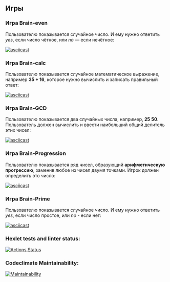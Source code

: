 ## Игры
### Игра Brain-even
Пользователю показывается случайное число. И ему нужно ответить *yes*, если число чётное, или *no* — если нечётное:

[![asciicast](https://asciinema.org/a/545803.svg)](https://asciinema.org/a/545803)

### Игра Brain-calc
Пользователю показывается случайное математическое выражение, например **35 + 16**, которое нужно вычислить и записать правильный ответ:

[![asciicast](https://asciinema.org/a/TFhigohoAuozr73WXebh0qqS2.svg)](https://asciinema.org/a/TFhigohoAuozr73WXebh0qqS2)

### Игра Brain-GCD
Пользователю показывается два случайных числа, например, **25** **50**. Пользователь должен вычислить и ввести наибольший общий делитель этих чисел:

[![asciicast](https://asciinema.org/a/dsxTskNy8nxPW9CFDmRdSuyrh.svg)](https://asciinema.org/a/dsxTskNy8nxPW9CFDmRdSuyrh)

### Игра Brain-Progression
Пользователю показывается ряд чисел, образующий **арифметическую прогрессию**, заменив любое из чисел двумя точками. Игрок должен определить это число:

[![asciicast](https://asciinema.org/a/hBlQbRpRspMOLZGvInWJjiVGi.svg)](https://asciinema.org/a/hBlQbRpRspMOLZGvInWJjiVGi)


### Игра Brain-Prime
Пользователю показывается случайное число. И ему нужно ответить *yes*, если число простое, или *no* - если нет:

[![asciicast](https://asciinema.org/a/C7sKZ9vcnhdEXdcdJ408hwJUG.svg)](https://asciinema.org/a/C7sKZ9vcnhdEXdcdJ408hwJUG)

### Hexlet tests and linter status:
[![Actions Status](https://github.com/botsiti/python-project-49/workflows/hexlet-check/badge.svg)](https://github.com/botsiti/python-project-49/actions)

### Codeclimate Maintainability:
[![Maintainability](https://api.codeclimate.com/v1/badges/d9677d92c9612c6f2509/maintainability)](https://codeclimate.com/github/botsiti/python-project-49/maintainability)
